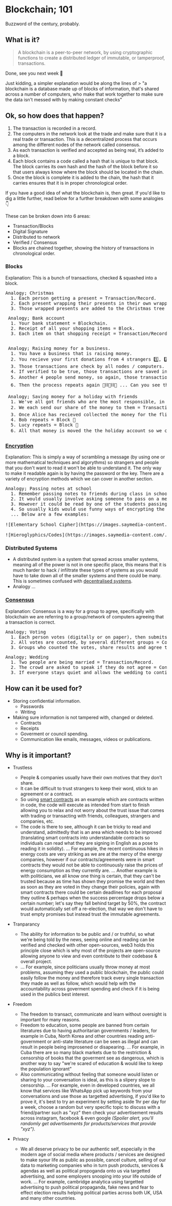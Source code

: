 # Blockchain; 101

Buzzword of the century, probably.

## What is it?

> A blockchain is a peer-to-peer network, by using cryptographic functions to create a distributed ledger of immutable, or tamperproof, transactions.

Done, see you next week 👋

Just kidding, a simpler explanation would be along the lines of > "a blockchain is a database made up of blocks of information, that's shared across a number of computers, who make that work together to make sure the data isn't messed with by making constant checks"

## Ok, so how does that happen?

1. The transaction is recorded in a record.
2. The computers in the network look at the trade and make sure that it is a real trade or transaction. This is a decentralized process that occurs among the different nodes of the network called consensus.
3. As each transaction is verified and accepted as being real, it’s added to a block.
4. Each block contains a code called a hash that is unique to that block. The block carries its own hash and the hash of the block before it so that users always know where the block should be located in the chain.
5. Once the block is complete it is added to the chain, the hash that it carries ensures that it is in proper chronological order.

If you have a good idea of what the blockchain is, then great. If you'd like to dig a little further, read below for a further breakdown with some analogies 👇

These can be broken down into 6 areas:

- Transaction/Blocks
- Digital Signature
- Distributed to network
- Verified / Consensus
- Blocks are chained together, showing the history of transactions in chronological order.

### Blocks

Explanation:
This is a bunch of transactions, checked & squashed into a block.

<pre>
Analogy; Christmas
  1. Each person getting a present = Transaction/Record.
  2. Each present wrapping their presents in their own wrapping paper (grandparents always use the same wrapping paper, every year 😅) = Block.
  3. Those wrapped presents are added to the Christmas tree = Blockchain.
</pre>

<pre>
 Analogy; Bank account
  1. Your bank statement = Blockchain.
  2. Receipt of all your shopping items = Block.
  3. Each item on that shopping receipt = Transaction/Record.
 </pre>

 <pre>
 Analogy; Raising money for a business.
  1. You have a business that is raising money.
  2. You recieve your first donations from 4 strangers 1️⃣, 2️⃣, 3️⃣ & 4️⃣.
  3. Those transactions are check by all nodes / computers.
  4. If verified to be true, those transactions are saved into a block 🔢.
  5. Another 4 people send money, so again, those transactions are checked and another block is created to fit those new transactions 🔢⛓🔢.
  6. Then the process repeats again 🔢⛓🔢⛓🔢 ... Can you see the block & chains ... blockchain forming?
</pre>

<pre>
 Analogy; Saving money for a holiday with friends
  1. We've all got friends who are the most responsible, in this example we'll name them Alice, Bob, Lucy & Alejandro. They're each responsible for collecting money for a different thing, let's say flights, hotel & activities.
  2. We each send our share of the money to them = Transaction/Record 1️⃣, 2️⃣, 3️⃣ & 4️⃣
  3. Once Alice has recieved collected the money for the flights she'll check and everyone has paid = Block 🔢
  4. Bob repeats = Block 🔢
  5. Lucy repeats = Block 🔢
  6. All that money is moved the the holiday account so we can go on a great holiday ☀ 🍹 = Blockchain 🔢⛓🔢⛓🔢
</pre>

### [Encryption](/encryption)

Explanation:
This is simply a way of scrambling a message (by using one or more mathematical techniques and algorythms) so strangers and people that you don't want to read it won't be able to understand it. The only way to make it readable again is by having the password or the key. There are a variety of encryption methods which we can cover in another section.

<pre>
Analogy; Passing notes at school
  1. Remember passing notes to friends during class in school?
  2. It would usually involve asking someone to pass on a message scribbled down on a piece of paper to your friend at the other end of the class.
  3. However it could be read by one of the students passing it on or worse, intercepted and read by the teacher.
  4. So usually kids would use funny ways of encrypting the message which could be either using slang, backwards alphabet or even writing in code.
  ... Below are a few examples:

![Elementary School Cipher](https://images.saymedia-content.com/.image/c_limit%2Ccs_srgb%2Cq_auto:eco%2Cw_1000/MTc2MjY5NzAwNDUwMjk3MDIy/codes-ciphers-cryptology-and-teasers.webp)

![Hieroglyphics/Codes](https://images.saymedia-content.com/.image/c_limit%2Ccs_srgb%2Cq_auto:eco%2Cw_1000/MTc2MjY5NzAwNDUwMjMxNDg2/codes-ciphers-cryptology-and-teasers.webp)
</pre>

### Distributed Systems

- A distributed system is a system that spread across smaller systems, meaning all of the power is not in one specific place, this means that it is much harder to hack / infiltrate these types of systems as you would have to take down all of the smaller systems and there could be many. This is sometimes confused with [decentralised systems](/decentralisation).
- Analogy ...

### [Consensus](/consensus)

Explanation:
Consensus is a way for a group to agree, specifically with blockchain we are referring to a group/network of computers agreeing that a transaction is correct.

<pre>
Analogy; Voting
  1. Each person votes (digitally or on paper), then submits their vote = Transaction/Record.
  2. All votes are counted, by several different groups = Consensus method.
  3. Groups who counted the votes, share results and agree the numbers are correct = Consensus reached.
</pre>

<pre>
Analogy; Wedding
  1. Two people are being married = Transaction/Record.
  2. The crowd are asked to speak if they do not agree = Consensus method.
  3. If everyone stays quiet and allows the wedding to continue a non-verbal agreement has been reached = Consensus reached.
</pre>

## How can it be used for?

- Storing confidential information.
  - Passwords
  - Writing
- Making sure information is not tampered with, changed or deleted.
  - Contracts
  - Receipts
  - Goverment or council spending.
  - Communication like emails, messages, videos or publications.

## Why is it important?

- Trustless

  - People & companies usually have their own motives that they don't share.
  - It can be difficult to trust strangers to keep their word, stick to an agreement or a contract.
  - So using [smart contracts](smart%20contracts.md) as an example which are contracts written in code, the code will execute as intended from start to finish allowing you to relax and not worry about the trust issue that comes with trading or transacting with friends, colleagues, strangers and companies, etc.
  - The code is there to see, although it can be tricky to read and understand, admittedly that is an area which needs to be improved (translating smart contracts into understandable contracts so individuals can read what they are signing in English as a pose to reading it in solidity).
    ... For example, the recent continuous hikes in energy costs are very striking as we are at the mercy of the energy companies, however if our contracts/agreements were in smart contracts they would not be able to continuously raise the prices of energy consumption as they currently are.
    ... Another example is with politicians, we all know one thing is certain, that they can't be trusted because as time has shown they promise the world and then as soon as they are voted in they change their policies, again with smart contracts there could be certain deadlines for each proposal they outline & perhaps when the success percentage drops below a certain number; let's say they fall behind target by 50%, the contract would automatically set off a re-election, that way we don't have to trust empty promises but instead trust the immutable agreements.

- Tranparancy

  - The ability for information to be public and / or truthful, so what we're being told by the news, seeing online and reading can be verified and checked with other open-sources, web3 holds this principle close which is why most of the projects are open-source allowing anyone to view and even contribute to their codebase & overall project.
  - ... For example, since politicians usually throw money at most problems, assuming they used a public blockchain, the public could easily follow the money and therefore track every single transaction they made as well as follow, which would help with the accountability across goverment spending and check if it is being used in the publics best interest.

- Freedom

  - The freedom to transact, communicate and learn without oversight is important for many reasons.
  - Freedom to education, some people are banned from certain literatures due to having authoritarian governments / leaders, for example in Cuba, North Korea and other countries reading anti-government or anti-state literature can be seen as illegal and can result in people being improsened or disapearing.
    ... For example, in Cuba there are so many black markets due to the restriction & censorship of books that the goverment see as dangerous, which is another way to say "we're scared of education & would like to keep the population ignorant"
  - Also communicating without feeling that someone would listen or sharing to your conversation is ideal, as this is a slipery slope to censorship.
    ... For example, even in developed countries, we all know that services like WhatsApp pick up keywords from your conversations and use those as targetted advertising, if you'd like to prove it, it's best to try an experiment by setting aside 1hr per day for a week, choose a random but very specific topic to discuss with a friend/partner such as "xyz" then check your advertisement results across instagram, facebook & even google _(Spoiler alert, you'll randomly get advertisements for products/services that provide "xyz")_.

- Privacy
  - We all deserve privacy to be our authentic self, especially in the modern age of social media where products / services are designed to make syour life as public as possible, cancel culture, selling of our data to marketing companies who in turn push products, services & agendas as well as political propoganda onto us via targetted advertising, and some employers snooping into your life outside of work.
    ... For example, cambridge analytica using targetted advertising to push political propaganda, fake news and fear to effect election results helping political parties across both UK, USA and many other countries.
